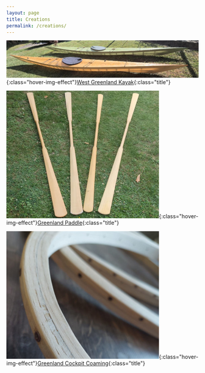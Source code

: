 ```yaml
---
layout: page
title: Creations
permalink: /creations/
---
```


[![west_greenland_kayak](/assets/images/creations/wg_small.jpg)](/creations/west_greenland_kayak){:class="hover-img-effect"}[West Greenland Kayak](/creations/west_greenland_kayak){:class="title"}

[![greenland_paddle](/assets/images/creations/paddle_small.jpg)](/creations/greenland_paddle){:class="hover-img-effect"}[Greenland Paddle](/creations/greenland_paddle){:class="title"}

[![greenland_cockpit_coaming](/assets/images/creations/coaming_small.jpg)](/creations/greenland_cockpit_coaming){:class="hover-img-effect"}[Greenland Cockpit Coaming](/creations/greenland_cockpit_coaming){:class="title"}
